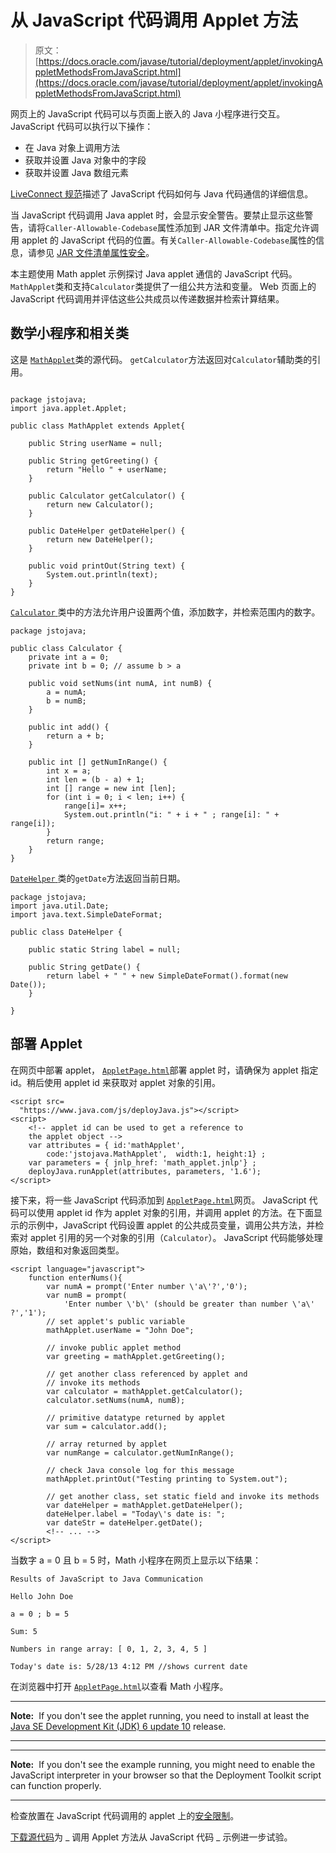 # 从 JavaScript 代码调用 Applet 方法

> 原文： [https://docs.oracle.com/javase/tutorial/deployment/applet/invokingAppletMethodsFromJavaScript.html](https://docs.oracle.com/javase/tutorial/deployment/applet/invokingAppletMethodsFromJavaScript.html)

网页上的 JavaScript 代码可以与页面上嵌入的 Java 小程序进行交互。 JavaScript 代码可以执行以下操作：

*   在 Java 对象上调用方法
*   获取并设置 Java 对象中的字段
*   获取并设置 Java 数组元素

[LiveConnect 规范](http://www.oracle.com/technetwork/java/javase/plugin2-142482.html#LIVECONNECT)描述了 JavaScript 代码如何与 Java 代码通信的详细信息。

当 JavaScript 代码调用 Java applet 时，会显示安全警告。要禁止显示这些警告，请将`Caller-Allowable-Codebase`属性添加到 JAR 文件清单中。指定允许调用 applet 的 JavaScript 代码的位置。有关`Caller-Allowable-Codebase`属性的信息，请参见 [JAR 文件清单属性安全](https://docs.oracle.com/javase/8/docs/technotes/guides/deploy/manifest.html)。

本主题使用 Math applet 示例探讨 Java applet 通信的 JavaScript 代码。 `MathApplet`类和支持`Calculator`类提供了一组公共方法和变量。 Web 页面上的 JavaScript 代码调用并评估这些公共成员以传递数据并检索计算结果。

## 数学小程序和相关类

这是 [``MathApplet``](examples/applet_InvokingAppletMethodsFromJavaScript/src/jstojava/MathApplet.java)类的源代码。 `getCalculator`方法返回对`Calculator`辅助类的引用。

```

package jstojava;
import java.applet.Applet;

public class MathApplet extends Applet{

    public String userName = null;

    public String getGreeting() {
        return "Hello " + userName;
    }

    public Calculator getCalculator() {
        return new Calculator();
    } 

    public DateHelper getDateHelper() {
        return new DateHelper();
    }

    public void printOut(String text) {
        System.out.println(text);
    }
}

```

[``Calculator`` ](examples/applet_InvokingAppletMethodsFromJavaScript/src/jstojava/Calculator.java)类中的方法允许用户设置两个值，添加数字，并检索范围内的数字。

```
package jstojava;

public class Calculator {
    private int a = 0;
    private int b = 0; // assume b > a

    public void setNums(int numA, int numB) {
        a = numA;
        b = numB;
    }

    public int add() {
        return a + b;
    }

    public int [] getNumInRange() {    
        int x = a;
        int len = (b - a) + 1;
        int [] range = new int [len];
        for (int i = 0; i < len; i++) {
            range[i]= x++;
            System.out.println("i: " + i + " ; range[i]: " + range[i]);
        }
        return range;
    }
}

```

[``DateHelper`` ](examples/applet_InvokingAppletMethodsFromJavaScript/src/jstojava/DateHelper.java)类的`getDate`方法返回当前日期。

```
package jstojava;
import java.util.Date;
import java.text.SimpleDateFormat;

public class DateHelper {

    public static String label = null;

    public String getDate() {
        return label + " " + new SimpleDateFormat().format(new Date());
    }

}

```

## 部署 Applet

在网页中部署 applet， [``AppletPage.html``](examples/dist/applet_InvokingAppletMethodsFromJavaScript/AppletPage.html)部署 applet 时，请确保为 applet 指定 id。稍后使用 applet id 来获取对 applet 对象的引用。

```
<script src=
  "https://www.java.com/js/deployJava.js"></script>
<script>
    <!-- applet id can be used to get a reference to
    the applet object -->
    var attributes = { id:'mathApplet',
        code:'jstojava.MathApplet',  width:1, height:1} ;
    var parameters = { jnlp_href: 'math_applet.jnlp'} ;
    deployJava.runApplet(attributes, parameters, '1.6');
</script>

```

接下来，将一些 JavaScript 代码添加到 [``AppletPage.html``](examples/dist/applet_InvokingAppletMethodsFromJavaScript/AppletPage.html)网页。 JavaScript 代码可以使用 applet id 作为 applet 对象的引用，并调用 applet 的方法。在下面显示的示例中，JavaScript 代码设置 applet 的公共成员变量，调用公共方法，并检索对 applet 引用的另一个对象的引用（`Calculator`）。 JavaScript 代码能够处理原始，数组和对象返回类型。

```
<script language="javascript">
    function enterNums(){
        var numA = prompt('Enter number \'a\'?','0');
        var numB = prompt(
            'Enter number \'b\' (should be greater than number \'a\' ?','1');
        // set applet's public variable
        mathApplet.userName = "John Doe";

        // invoke public applet method
        var greeting = mathApplet.getGreeting();

        // get another class referenced by applet and
        // invoke its methods
        var calculator = mathApplet.getCalculator();
        calculator.setNums(numA, numB);

        // primitive datatype returned by applet
        var sum = calculator.add();

        // array returned by applet
        var numRange = calculator.getNumInRange();

        // check Java console log for this message
        mathApplet.printOut("Testing printing to System.out");

        // get another class, set static field and invoke its methods
        var dateHelper = mathApplet.getDateHelper();
        dateHelper.label = "Today\'s date is: ";
        var dateStr = dateHelper.getDate();
        <!-- ... -->
</script>

```

当数字 a = 0 且 b = 5 时，Math 小程序在网页上显示以下结果：

```
Results of JavaScript to Java Communication

Hello John Doe

a = 0 ; b = 5

Sum: 5

Numbers in range array: [ 0, 1, 2, 3, 4, 5 ]

Today's date is: 5/28/13 4:12 PM //shows current date

```

在浏览器中打开 [``AppletPage.html``](examples/dist/applet_InvokingAppletMethodsFromJavaScript/AppletPage.html)以查看 Math 小程序。

* * *

**Note:**  If you don't see the applet running, you need to install at least the [Java SE Development Kit (JDK) 6 update 10](http://www.oracle.com/technetwork/java/javase/downloads/index.html) release.

* * *

* * *

**Note:**  If you don't see the example running, you might need to enable the JavaScript interpreter in your browser so that the Deployment Toolkit script can function properly.

* * *

检查放置在 JavaScript 代码调用的 applet 上的[安全限制](security.html#jsNote)。

[下载源代码](examplesIndex.html#InvokingAppletMethodsFromJavaScript)为 _ 调用 Applet 方法从 JavaScript 代码 _ 示例进一步试验。